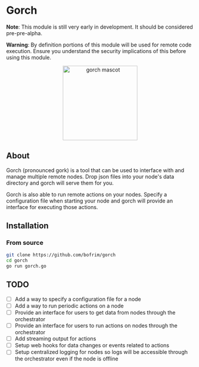 # Gorch


__Note__: This module is still very early in development. It should be considered pre-pre-alpha.

__Warning__: By definition portions of this module will be used for remote code execution. Ensure you understand the security implications of this before using this module.

<p align="center">
  <img src="https://cdn.discordapp.com/attachments/1055542894221602816/1067475495580610590/image.png" alt="gorch mascot" width="200"/>
</p>

## About
Gorch (pronounced gork) is a tool that can be used to interface with and manage multiple remote nodes.
Drop json files into your node's data directory and gorch will serve them for you.

Gorch is also able to run remote actions on your nodes. Specify a configuration file when starting your node and gorch will provide an interface for executing those actions.

## Installation

### From source

```bash
git clone https://github.com/bofrim/gorch
cd gorch
go run gorch.go
```

## TODO

* [ ] Add a way to specify a configuration file for a node
* [ ] Add a way to run periodic actions on a node
* [ ] Provide an interface for users to get data from nodes through the orchestrator
* [ ] Provide an interface for users to run actions on nodes through the orchestrator
* [ ] Add streaming output for actions
* [ ] Setup web hooks for data changes or events related to actions
* [ ] Setup centralized logging for nodes so logs will be accessible through the orchestrator even if the node is offline
